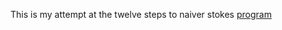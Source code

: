 This is my attempt at the twelve steps to naiver stokes [program](http://lorenabarba.com/blog/cfd-python-12-steps-to-navier-stokes/)
